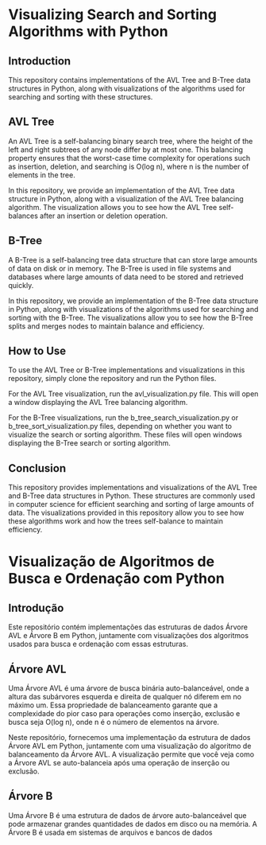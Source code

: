 # Visualizing Search and Sorting Algorithms with Python
## Introduction

This repository contains implementations of the AVL Tree and B-Tree data structures in Python, along with visualizations of the algorithms used for searching and sorting with these structures.
## AVL Tree

An AVL Tree is a self-balancing binary search tree, where the height of the left and right subtrees of any node differ by at most one. This balancing property ensures that the worst-case time complexity for operations such as insertion, deletion, and searching is O(log n), where n is the number of elements in the tree.

In this repository, we provide an implementation of the AVL Tree data structure in Python, along with a visualization of the AVL Tree balancing algorithm. The visualization allows you to see how the AVL Tree self-balances after an insertion or deletion operation.
## B-Tree

A B-Tree is a self-balancing tree data structure that can store large amounts of data on disk or in memory. The B-Tree is used in file systems and databases where large amounts of data need to be stored and retrieved quickly.

In this repository, we provide an implementation of the B-Tree data structure in Python, along with visualizations of the algorithms used for searching and sorting with the B-Tree. The visualizations allow you to see how the B-Tree splits and merges nodes to maintain balance and efficiency.
## How to Use

To use the AVL Tree or B-Tree implementations and visualizations in this repository, simply clone the repository and run the Python files.

For the AVL Tree visualization, run the avl_visualization.py file. This will open a window displaying the AVL Tree balancing algorithm.

For the B-Tree visualizations, run the b_tree_search_visualization.py or b_tree_sort_visualization.py files, depending on whether you want to visualize the search or sorting algorithm. These files will open windows displaying the B-Tree search or sorting algorithm.
## Conclusion

This repository provides implementations and visualizations of the AVL Tree and B-Tree data structures in Python. These structures are commonly used in computer science for efficient searching and sorting of large amounts of data. The visualizations provided in this repository allow you to see how these algorithms work and how the trees self-balance to maintain efficiency.
# Visualização de Algoritmos de Busca e Ordenação com Python
## Introdução

Este repositório contém implementações das estruturas de dados Árvore AVL e Árvore B em Python, juntamente com visualizações dos algoritmos usados para busca e ordenação com essas estruturas.
## Árvore AVL

Uma Árvore AVL é uma árvore de busca binária auto-balanceável, onde a altura das subárvores esquerda e direita de qualquer nó diferem em no máximo um. Essa propriedade de balanceamento garante que a complexidade do pior caso para operações como inserção, exclusão e busca seja O(log n), onde n é o número de elementos na árvore.

Neste repositório, fornecemos uma implementação da estrutura de dados Árvore AVL em Python, juntamente com uma visualização do algoritmo de balanceamento da Árvore AVL. A visualização permite que você veja como a Árvore AVL se auto-balanceia após uma operação de inserção ou exclusão.
## Árvore B

Uma Árvore B é uma estrutura de dados de árvore auto-balanceável que pode armazenar grandes quantidades de dados em disco ou na memória. A Árvore B é usada em sistemas de arquivos e bancos de dados
